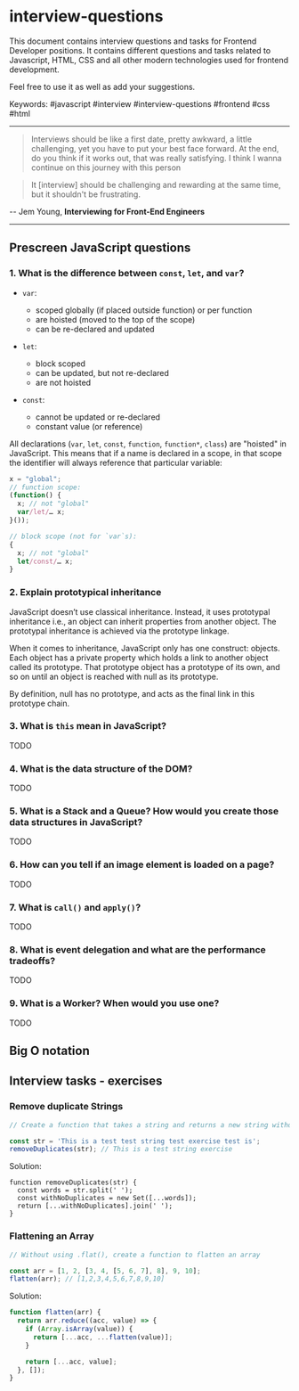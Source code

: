 # interview-questions

This document contains interview questions and tasks for Frontend Developer positions.
It contains different questions and tasks related to Javascript, HTML, CSS and all other
modern technologies used for frontend development. 

Feel free to use it as well as add your suggestions.

Keywords: #javascript #interview #interview-questions #frontend #css #html

---

> Interviews should be like a first date, pretty awkward, a little challenging,
> yet you have to put your best face forward. At the end, do you think if it 
> works out, that was really satisfying. I think I wanna continue on this journey
> with this person

> It [interview] should be challenging and rewarding at the same time, but it shouldn't 
> be frustrating.

-- Jem Young, **Interviewing for Front-End Engineers**

---

## Prescreen JavaScript questions

### 1. What is the difference between `const`, `let`, and `var`?

- `var`:
  - scoped globally (if placed outside function) or per function
  - are hoisted (moved to the top of the scope)
  - can be re-declared and updated

- `let`:
  - block scoped
  - can be updated, but not re-declared
  - are not hoisted

- `const`:
  - cannot be updated or re-declared
  - constant value (or reference)
  
All declarations (`var`, `let`, `const`, `function`, `function*`, `class`) are 
"hoisted" in JavaScript. This means that if a name is declared in a scope, 
in that scope the identifier will always reference that particular variable: 

```js
x = "global";
// function scope:
(function() {
  x; // not "global"
  var/let/… x;
}());

// block scope (not for `var`s):
{
  x; // not "global"
  let/const/… x;
}
```

### 2. Explain prototypical inheritance

JavaScript doesn’t use classical inheritance. Instead, it uses prototypal 
inheritance i.e., an object can inherit properties from another object.
The prototypal inheritance is achieved via the prototype linkage.

When it comes to inheritance, JavaScript only has one construct: objects. 
Each object has a private property which holds a link to another object 
called its prototype. That prototype object has a prototype of its own, 
and so on until an object is reached with null as its prototype. 

By definition, null has no prototype, and acts as the final link in 
this prototype chain.


###  3. What is `this` mean in JavaScript?

TODO
 
###  4. What is the data structure of the DOM?

TODO

###  5. What is a Stack and a Queue? How would you create those data structures in JavaScript?

TODO

###  6. How can you tell if an image element is loaded on a page?

TODO

###  7. What is `call()` and `apply()`?

TODO

###  8. What is event delegation and what are the performance tradeoffs?

TODO

###  9. What is a Worker? When would you use one?

TODO


## Big O notation


## Interview tasks - exercises

### Remove duplicate Strings 

```js
// Create a function that takes a string and returns a new string without duplicates

const str = 'This is a test test string test exercise test is';
removeDuplicates(str); // This is a test string exercise
```

Solution:
```
function removeDuplicates(str) {
  const words = str.split(' ');
  const withNoDuplicates = new Set([...words]);
  return [...withNoDuplicates].join(' ');
}
```

### Flattening an Array

```js
// Without using .flat(), create a function to flatten an array

const arr = [1, 2, [3, 4, [5, 6, 7], 8], 9, 10];
flatten(arr); // [1,2,3,4,5,6,7,8,9,10] 
```

Solution:
```js
function flatten(arr) {
  return arr.reduce((acc, value) => {
    if (Array.isArray(value)) {
      return [...acc, ...flatten(value)];
    }

    return [...acc, value];
  }, []);
}
```